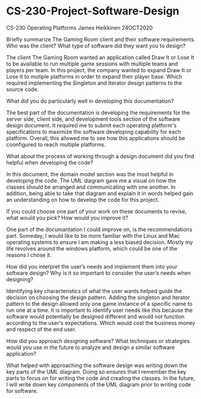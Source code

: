 # CS-230-Project-Software-Design

CS-230 Operating Platforms
James Heikkinen
24OCT2020

Briefly summarize The Gaming Room client and their software requirements. Who was the client? What type of software did they want you to design?

The client The Gaming Room wanted an application called Draw It or Lose It to be available to run multiple game sessions with multiple teams and players per team. 
In this project, the company wanted to expand Draw It or Lose It to mutiple platforms in order to expand their player base. Which required implementing the Singleton and Iterator design patterns to the source code. 

What did you do particularly well in developing this documentation?

The best part of the documentation is developing the requirements for the server side, client side, and development tools section of the software design document. It required me to submit each operating platform's specifications to maximize the software developing capability for each platform. Overall, this allowed me to see how this applications should be coonfigured to reach multiple platforms.

What about the process of working through a design document did you find helpful when developing the code?

In this document, the domain model section was the most helpful in developing the code. The UML diagram gave me a visual on how the classes should be arranged and communicating with one another. In addition, being able to take that diagram and explain it in words helped gain an understanding on how to develop the code for this project. 

If you could choose one part of your work on these documents to revise, what would you pick? How would you improve it?

One part of the documantation I could improve on, is the recommendations part. Someday, I would like to be more familiar with the Linux and Mac operating systems to ensure I am making a less biased decision. Mostly my life revolves around the windows platform, which could be one of the reasons I chose it.

How did you interpret the user’s needs and implement them into your software design? Why is it so important to consider the user’s needs when designing?

Identifying key characteristics of what the user wants helped guide the decision on choosing the design pattern. Adding the singleton and iterator pattern to the design allowed only one game instance of a specific name to run one at a time. It is important to identify user needs like this because the software would potentially be designed different and would not function according to the user's expectations. Which would cost the business money and respect of the end user. 


How did you approach designing software? What techniques or strategies would you use in the future to analyze and design a similar software application?

What helped with approaching the software design was writing down the key parts of the UML diagram. Doing so ensures that I remember the key parts to focus on for writing the code and creating the classes. In the future, I will write down key components of the UML diagram prior to writing code for software. 

